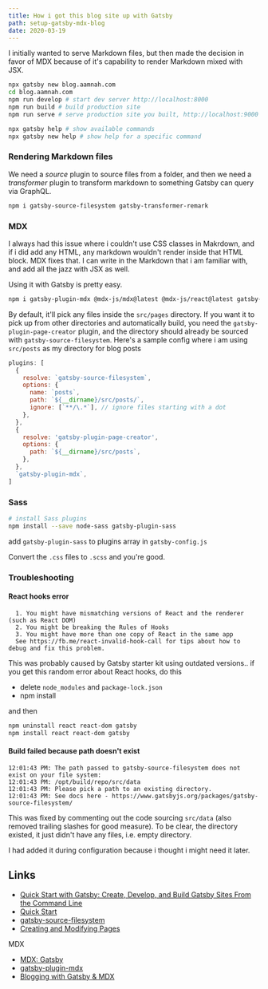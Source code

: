 ```yaml
---
title: How i got this blog site up with Gatsby
path: setup-gatsby-mdx-blog
date: 2020-03-19
---
```


I initially wanted to serve Markdown files, but then made the decision in favor of MDX because of it's capability to render Markdown mixed with JSX.

```bash
npx gatsby new blog.aamnah.com
cd blog.aamnah.com
npm run develop # start dev server http://localhost:8000
npm run build # build production site
npm run serve # serve production site you built, http://localhost:9000

npx gatsby help # show available commands
npx gatsby new help # show help for a specific command
```

### Rendering Markdown files

We need a _source_ plugin to source files from a folder, and then we need a _transformer_ plugin to transform markdown to something Gatsby can query via GraphQL.

```bash
npm i gatsby-source-filesystem gatsby-transformer-remark
```

### MDX

I always had this issue where i couldn't use CSS classes in Makrdown, and if i did add any HTML, any markdown wouldn't render inside that HTML block. MDX fixes that. I can write in the Markdown that i am familiar with, and add all the jazz with JSX as well.

Using it with Gatsby is pretty easy.

```bash
npm i gatsby-plugin-mdx @mdx-js/mdx@latest @mdx-js/react@latest gatsby-plugin-page-creator
```

By default, it'll pick any files inside the `src/pages` directory. If you want it to pick up from other directories and automatically build, you need the `gatsby-plugin-page-creator` plugin, and the directory should already be sourced with `gatsby-source-filesystem`. Here's a sample config where i am using `src/posts` as my directory for blog posts

```js
plugins: [
  {
    resolve: `gatsby-source-filesystem`,
    options: {
      name: `posts`,
      path: `${__dirname}/src/posts/`,
      ignore: [`**/\.*`], // ignore files starting with a dot
    },
  },
  {
    resolve: 'gatsby-plugin-page-creator',
    options: {
      path: `${__dirname}/src/posts`,
    },
  },
  `gatsby-plugin-mdx`,
]
```

### Sass

```bash
# install Sass plugins
npm install --save node-sass gatsby-plugin-sass
```

add `gatsby-plugin-sass` to plugins array in `gatsby-config.js`

Convert the `.css` files to `.scss` and you're good.

### Troubleshooting

#### React hooks error

```
  1. You might have mismatching versions of React and the renderer (such as React DOM)
  2. You might be breaking the Rules of Hooks
  3. You might have more than one copy of React in the same app
  See https://fb.me/react-invalid-hook-call for tips about how to debug and fix this problem.
```

This was probably caused by Gatsby starter kit using outdated versions.. if you get this random error about React hooks, do this

- delete `node_modules` and `package-lock.json`
- npm install

and then

```bash
npm uninstall react react-dom gatsby
npm install react react-dom gatsby
```

#### Build failed because path doesn't exist

```
12:01:43 PM: The path passed to gatsby-source-filesystem does not exist on your file system:
12:01:43 PM: /opt/build/repo/src/data
12:01:43 PM: Please pick a path to an existing directory.
12:01:43 PM: See docs here - https://www.gatsbyjs.org/packages/gatsby-source-filesystem/
```

This was fixed by commenting out the code sourcing `src/data` (also removed trailing slashes for good measure). To be clear, the directory existed, it just didn't have any files, i.e. empty directory.

I had added it during configuration because i thought i might need it later.

## Links

- [Quick Start with Gatsby: Create, Develop, and Build Gatsby Sites From the Command Line](https://egghead.io/lessons/gatsby-quick-start-with-gatsby-create-develop-and-build-gatsby-sites-from-the-command-line)
- [Quick Start](https://www.gatsbyjs.org/docs/quick-start/)
- [gatsby-source-filesystem](https://www.gatsbyjs.org/packages/gatsby-source-filesystem/?=)
- [Creating and Modifying Pages](https://www.gatsbyjs.org/docs/creating-and-modifying-pages/)

MDX

- [MDX: Gatsby](https://mdxjs.com/getting-started/gatsby)
- [gatsby-plugin-mdx](https://www.gatsbyjs.org/packages/gatsby-plugin-mdx/?=mdx)
- [Blogging with Gatsby & MDX](https://reacttraining.com/blog/gatsby-mdx-blog/)
